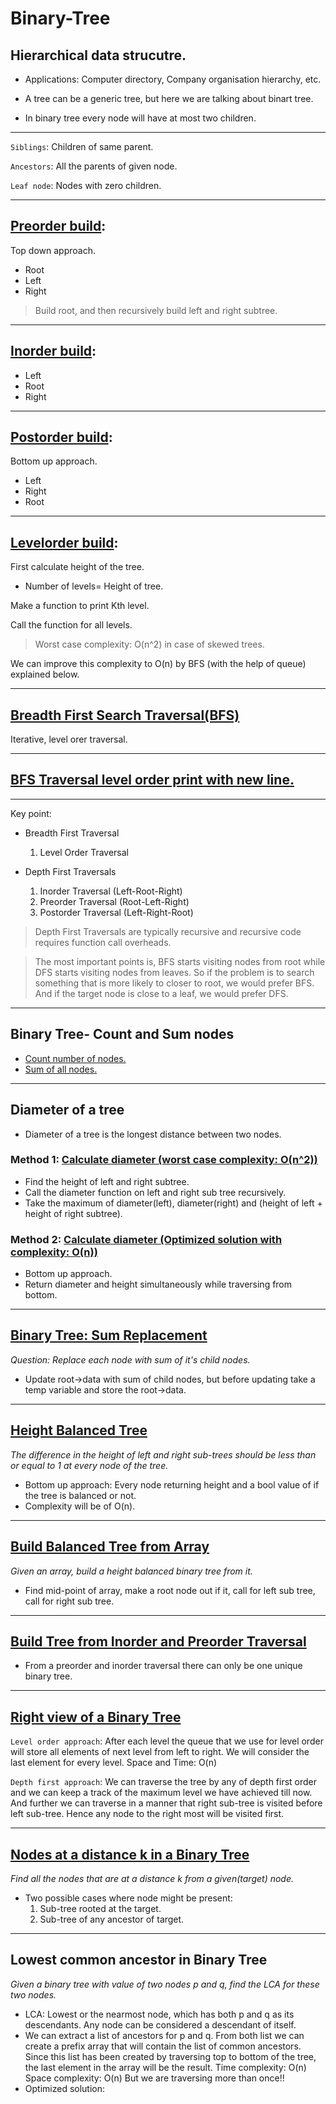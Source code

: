 # Binary-Tree

## Hierarchical data strucutre.

* Applications: Computer directory, Company organisation hierarchy, etc.

* A tree can be a generic tree, but here we are talking about binart tree.

* In binary tree every node will have at most two children.
<hr/>

`Siblings`: Children of same parent.

`Ancestors`: All the parents of given node.

`Leaf node`: Nodes with zero children.

<hr/>

## <a href="https://github.com/sanya2508/Binary-Tree/blob/master/BTpreorderBuildAndPrint.cpp">Preorder build</a>:

Top down approach.
 * Root
 * Left
 * Right

> Build root, and then recursively build left and right subtree.


<hr/>

## <a href="https://github.com/sanya2508/Binary-Tree/blob/master/BTinorderBuildAndPrint.cpp">Inorder build</a>:

 * Left
 * Root
 * Right

<hr/>

## <a href="https://github.com/sanya2508/Binary-Tree/blob/master/BTpostorderBuildandPrint.cpp">Postorder build</a>:

Bottom up approach.
 * Left
 * Right
 * Root

<hr/>

## <a href="https://github.com/sanya2508/Binary-Tree/blob/master/BTlevelOrderPrint.cpp">Levelorder build</a>:

First calculate height of the tree.

 * Number of levels= Height of tree.

Make a function to print Kth level.

Call the function for all levels.

>Worst case complexity: O(n^2) in case of skewed trees.

We can improve this complexity to O(n) by BFS (with the help of queue) explained below.

<hr/>

## <a href="https://github.com/sanya2508/Binary-Tree/blob/master/breadthFirstSearchTraversal1.cpp"> Breadth First Search Traversal(BFS)</a>

Iterative, level orer traversal.

<hr/>

## <a href="https://github.com/sanya2508/Binary-Tree/blob/master/breadthFirstSearchTraversal2"> BFS Traversal level order print with new line. </a>

<hr/>

Key point: 

* Breadth First Traversal 
  1. Level Order Traversal

* Depth First Traversals
  1. Inorder Traversal (Left-Root-Right)
  2. Preorder Traversal (Root-Left-Right)
  3. Postorder Traversal (Left-Right-Root)

> Depth First Traversals are typically recursive and recursive code requires function call overheads.

>The most important points is, BFS starts visiting nodes from root while DFS starts visiting nodes from leaves. So if the problem is to search something that is more likely to closer to root, we would prefer BFS. And if the target node is close to a leaf, we would prefer DFS.

<hr/>

##  Binary Tree- Count and Sum nodes 

 * <a href="https://github.com/sanya2508/Binary-Tree/blob/master/countNodes.cpp">Count number of nodes.</a>
 * <a href="https://github.com/sanya2508/Binary-Tree/blob/master/sumOfNodes.cpp"> Sum of all nodes.</a>

<hr/>

## Diameter of a tree
 * Diameter of a tree is the longest distance between two nodes.

### Method 1: <a href="https://github.com/sanya2508/Binary-Tree/blob/master/diameterOfTree.cpp"> Calculate diameter (worst case complexity: O(n^2)) </a>
 * Find the height of left and right subtree.
 * Call the diameter function on left and right sub tree recursively.
 * Take the maximum of diameter(left), diameter(right) and (height of left + height of right subtree).

### Method 2: <a href="https://github.com/sanya2508/Binary-Tree/blob/master/diameterOfTreeOptimised.cpp"> Calculate diameter (Optimized solution with complexity: O(n)) </a>

 * Bottom up approach.
 * Return diameter and height simultaneously while traversing from bottom.

<hr/>

## <a href="https://github.com/sanya2508/Binary-Tree/blob/master/sumReplacementWithSumOfAllChildNodes.cpp"> Binary Tree: Sum Replacement </a>
 
 *Question: Replace each node with sum of it's child nodes.*
 * Update root->data with sum of child nodes, but before updating take a temp variable and store the root->data.

<hr/>

## <a href="https://github.com/sanya2508/Binary-Tree/blob/master/checkHeightBalancedtree.cpp"> Height Balanced Tree </a>
  *The difference in the height of left and right sub-trees should be less than or equal to 1 at every node of the tree.*
  * Bottom up approach: Every node returning height and a bool value of if the tree is balanced or not.
  * Complexity will be of O(n).
  
<hr/>

## <a href="https://github.com/sanya2508/Binary-Tree/blob/master/buildBalancedTreeFromArray.cpp">Build Balanced Tree from Array</a>
 *Given an array, build a height balanced binary tree from it.*
 * Find mid-point of array, make a root node out if it, call for left sub tree, call for right sub tree.

<hr/>

## <a href="https://github.com/sanya2508/Binary-Tree/blob/master/buildTreeFromPreorderAndInorder.cpp">Build Tree from Inorder and Preorder Traversal</a>
 * From a preorder and inorder traversal there can only be one unique binary tree.

<hr/>

## <a href="https://github.com/sanya2508/Binary-Tree/blob/master/Right%20view%20of%20Binary%20tree.cpp">Right view of a Binary Tree</a>
 `Level order approach`: After each level the queue that we use for level order will store all elements of next level from left to right. We will consider the last element for every level.
Space and Time: O(n)

`Depth first approach`: We can traverse the tree by any of depth first order and we can keep a track of the maximum level we have achieved till now. And further we can traverse in a manner that right sub-tree is visited before left sub-tree. Hence any node to the right most will be visited first.

<hr/>

## <a href="https://github.com/sanya2508/Binary-Tree/blob/master/Nodes%20at%20a%20distance%20k.cpp">Nodes at a distance k in a Binary Tree </a>
*Find all the nodes that are at a distance k from a given(target) node.*
* Two possible cases where node might be present:
  1. Sub-tree rooted at the target.
  2. Sub-tree of any ancestor of target.
  
<hr/>

## Lowest common ancestor in Binary Tree
*Given a binary tree with value of two nodes p and q, find the LCA for these two nodes.*
* LCA: Lowest or the nearmost node, which has both p and q as its descendants. Any node can be considered a descendant of itself.
* We can extract a list of ancestors for p and q. From both list we can create a prefix array that will contain the list of common ancestors. Since this list has been created by traversing top to bottom of the tree, the last element in the array will be the result.
 Time complexity: O(n)
 Space complexity: O(n)
 But we are traversing more than once!!
* Optimized solution: 
